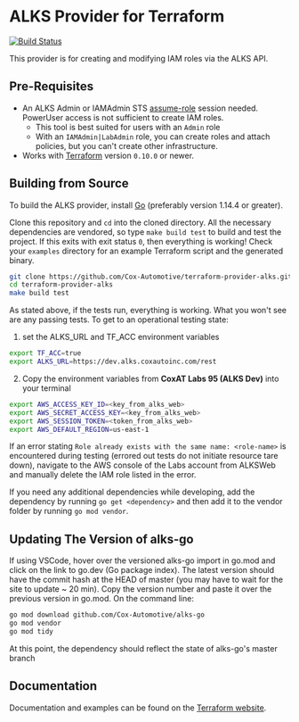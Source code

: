 ALKS Provider for Terraform
=========

[![Build Status](https://travis-ci.org/Cox-Automotive/terraform-provider-alks.svg?branch=master)](https://travis-ci.org/Cox-Automotive/terraform-provider-alks)

This provider is for creating and modifying IAM roles via the ALKS API.

## Pre-Requisites

* An ALKS Admin or IAMAdmin STS [assume-role](http://docs.aws.amazon.com/STS/latest/APIReference/API_AssumeRole.html) session needed. PowerUser access is not sufficient to create IAM roles.
    * This tool is best suited for users with an `Admin` role
    * With an `IAMAdmin|LabAdmin` role, you can create roles and attach policies, but you can't create other infrastructure.
* Works with [Terraform](https://www.terraform.io/) version `0.10.0` or newer.

## Building from Source

To build the ALKS provider, install [Go](http://www.golang.org/) (preferably version 1.14.4 or greater).

Clone this repository and `cd` into the cloned directory. All the necessary dependencies are vendored, so type `make build test` to build and test the project. If this exits with exit status `0`, then everything is working! Check your `examples` directory for an example Terraform script and the generated binary.

```bash
git clone https://github.com/Cox-Automotive/terraform-provider-alks.git
cd terraform-provider-alks
make build test
```

As stated above, if the tests run, everything is working. What you won't see are any passing tests. To get to an operational testing state:
1. set the ALKS_URL and TF_ACC environment variables
```bash
export TF_ACC=true
export ALKS_URL=https://dev.alks.coxautoinc.com/rest
```
2. Copy the environment variables from **CoxAT Labs 95 (ALKS Dev)** into your terminal
```bash
export AWS_ACCESS_KEY_ID=<key_from_alks_web>
export AWS_SECRET_ACCESS_KEY=<key_from_alks_web>
export AWS_SESSION_TOKEN=<token_from_alks_web>
export AWS_DEFAULT_REGION=us-east-1
```
If an error stating `Role already exists with the same name: <role-name>` is encountered during testing (errored out tests do not initiate resource tare down), navigate to the AWS console of the Labs account from ALKSWeb and manually delete the IAM role listed in the error.

If you need any additional dependencies while developing, add the dependency by running `go get <dependency>` and then add it to the vendor folder by running `go mod vendor`.

## Updating The Version of alks-go
If using VSCode, hover over the versioned alks-go import in go.mod and click on the link to go.dev (Go package index). The latest version should have the commit hash at the HEAD of master (you may have to wait for the site to update ~ 20 min). Copy the version number and paste it over the previous version in go.mod. On the command line:
```bash
go mod download github.com/Cox-Automotive/alks-go
go mod vendor
go mod tidy
```
At this point, the dependency should reflect the state of alks-go's master branch
## Documentation

Documentation and examples can be found on the [Terraform website](https://registry.terraform.io/providers/Cox-Automotive/alks/latest/docs).